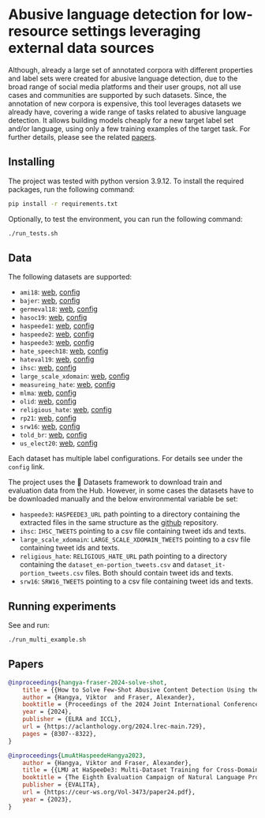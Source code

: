 # Abusive language detection for low-resource settings leveraging external data sources
Although, already a large set of annotated corpora with different properties and label sets were created for abusive language detection, due to the broad range of social media platforms and their user groups, not all use cases and communities are supported by such datasets. Since, the annotation of new corpora is expensive, this tool leverages datasets we already have, covering a wide range of tasks related to abusive language detection. It allows building models cheaply for a new target label set and/or language, using only a few training examples of the target task. For further details, please see the related [papers](#Papers).

## Installing

The project was tested with python version 3.9.12. To install the required packages, run the following command:
```bash
pip install -r requirements.txt
```

Optionally, to test the environment, you can run the following command:
```bash
./run_tests.sh
```

## Data

The following datasets are supported:
- `ami18`: [web](https://amievalita2018.wordpress.com/data), [config](src/data/ami18/ami18.py)
- `bajer`: [web](https://github.com/phze22/Online-Misogyny-in-Danish-Bajer), [config](src/data/bajer/bajer.py)
- `germeval18`: [web](https://github.com/uds-lsv/GermEval-2018-Data), [config](src/data/germeval18/germeval18.py)
- `hasoc19`: [web](https://hasocfire.github.io/hasoc/2019/call_for_participation.html), [config](src/data/hasoc19/hasoc19.py)
- `haspeede1`: [web](https://github.com/msang/haspeede/tree/master/2018), [config](src/data/haspeede1/haspeede1.py)
- `haspeede2`: [web](https://github.com/msang/haspeede/tree/master/2020), [config](src/data/haspeede2/haspeede2.py)
- `haspeede3`: [web](https://github.com/mirkolai/EVALITA2023-HaSpeeDe3), [config](src/data/haspeede3/haspeede3.py)
- `hate_speech18`: [web](https://github.com/Vicomtech/hate-speech-dataset), [config](src/data/hate_speech18/hate_speech18.py)
- `hateval19`: [web](https://github.com/cicl2018/HateEvalTeam), [config](src/data/hateval19/hateval19.py)
- `ihsc`: [web](https://github.com/msang/hate-speech-corpus), [config](src/data/ihsc/ihsc.py)
- `large_scale_xdomain`: [web](https://github.com/avaapm/hatespeech), [config](src/data/large_scale_xdomain/large_scale_xdomain.py)
- `measureing_hate`: [web](https://huggingface.co/datasets/ucberkeley-dlab/measuring-hate-speech), [config](src/data/measureing_hate/measureing_hate.py)
- `mlma`: [web](https://github.com/HKUST-KnowComp/MLMA_hate_speech), [config](src/data/mlma/mlma.py)
- `olid`: [web](https://github.com/idontflow/OLID), [config](src/data/olid/olid.py)
- `religious_hate`: [web](https://github.com/dhfbk/religious-hate-speech), [config](src/data/religious_hate/religious_hate.py)
- `rp21`: [web](https://zenodo.org/records/5291339#.Yo3uPBxByV4), [config](src/data/rp21/rp21.py)
- `srw16`: [web](https://github.com/zeeraktalat/hatespeech), [config](src/data/srw16/srw16.py)
- `told_br`: [web](https://github.com/JAugusto97/ToLD-Br), [config](src/data/told_br/told_br.py)
- `us_elect20`: [web](https://www.ims.uni-stuttgart.de/forschung/ressourcen/korpora/stance-hof), [config]()

Each dataset has multiple label configurations. For details see under the `config` link.

The project uses the 🤗 Datasets framework to download train and evaluation data from the Hub. However, in some cases the datasets have to be downloaded manually and the below environmental variable be set:
- `haspeede3`: `HASPEEDE3_URL` path pointing to a directory containing the extracted files in the same structure as the [github](https://github.com/mirkolai/EVALITA2023-HaSpeeDe3) repository.
- `ihsc`: `IHSC_TWEETS` pointing to a csv file containing tweet ids and texts.
- `large_scale_xdomain`: `LARGE_SCALE_XDOMAIN_TWEETS` pointing to a csv file containing tweet ids and texts.
- `religious_hate`: `RELIGIOUS_HATE_URL` path pointing to a directory containing the `dataset_en-portion_tweets.csv` and `dataset_it-portion_tweets.csv` files. Both should contain tweet ids and texts.
- `srw16`: `SRW16_TWEETS` pointing to a csv file containing tweet ids and texts.
## Running experiments

See and run:
```bash
./run_multi_example.sh
```


## Papers
```bibtex
@inproceedings{hangya-fraser-2024-solve-shot,
    title = {{How to Solve Few-Shot Abusive Content Detection Using the Data We Actually Have}},
    author = {Hangya, Viktor  and Fraser, Alexander},
    booktitle = {Proceedings of the 2024 Joint International Conference on Computational Linguistics, Language Resources and Evaluation (LREC-COLING 2024)},
    year = {2024},
    publisher = {ELRA and ICCL},
    url = {https://aclanthology.org/2024.lrec-main.729},
    pages = {8307--8322},
}

@inproceedings{LmuAtHaspeedeHangya2023,
    author = {Hangya, Viktor and Fraser, Alexander},
    title = {{LMU at HaSpeeDe3: Multi-Dataset Training for Cross-Domain Hate Speech Detection}},
    booktitle = {The Eighth Evaluation Campaign of Natural Language Processing and Speech Tools for Italian. Final Workshop (EVALITA 2023)},
    publisher = {EVALITA},
    url = {https://ceur-ws.org/Vol-3473/paper24.pdf},
    year = {2023},
}
````

